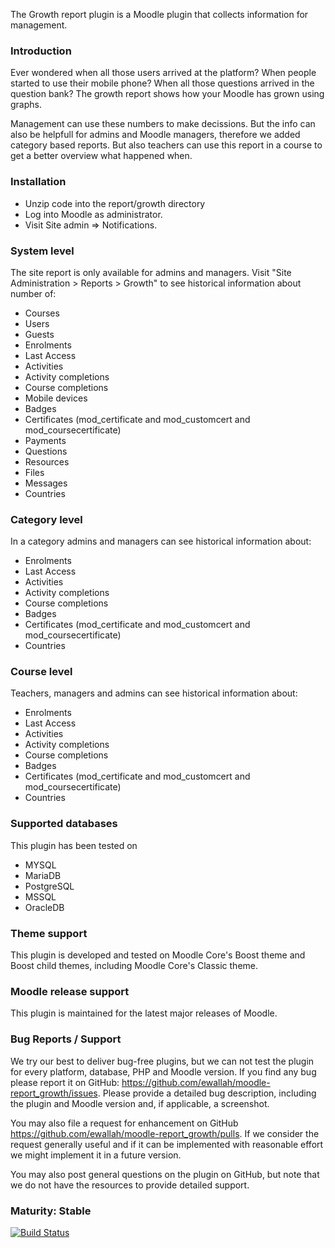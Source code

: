The Growth report plugin is a Moodle plugin that collects information for management. 

### Introduction
Ever wondered when all those users arrived at the platform? When people started to use their mobile phone?
When all those questions arrived in the question bank?  The growth report shows how your Moodle has grown 
using graphs.

Management can use these numbers to make decissions. But the info can also be helpfull for admins and
Moodle managers, therefore we added category based reports. But also teachers can use this report in a
course to get a better overview what happened when.

### Installation

* Unzip code into the report/growth directory
* Log into Moodle as administrator.
* Visit Site admin => Notifications.

### System level

The site report is only available for admins and managers. Visit "Site Administration > Reports > Growth"
to see historical information about number of:

* Courses
* Users
* Guests
* Enrolments
* Last Access
* Activities
* Activity completions
* Course completions
* Mobile devices
* Badges
* Certificates (mod_certificate and mod_customcert and mod_coursecertificate)
* Payments
* Questions
* Resources
* Files
* Messages
* Countries

### Category level

In a category admins and managers can see historical information about:

* Enrolments
* Last Access
* Activities
* Activity completions
* Course completions
* Badges
* Certificates (mod_certificate and mod_customcert and mod_coursecertificate)
* Countries

### Course level

Teachers, managers and admins can see historical information about:

* Enrolments
* Last Access
* Activities
* Activity completions
* Course completions
* Badges
* Certificates (mod_certificate and mod_customcert and mod_coursecertificate)
* Countries

### Supported databases

This plugin has been tested on

* MYSQL
* MariaDB
* PostgreSQL
* MSSQL
* OracleDB

### Theme support

This plugin is developed and tested on Moodle Core's Boost theme and Boost child themes, including Moodle Core's Classic theme.

### Moodle release support
This plugin is maintained for the latest major releases of Moodle.

### Bug Reports / Support

We try our best to deliver bug-free plugins, but we can not test the plugin for every platform, database, PHP and
Moodle version. If you find any bug please report it on GitHub: https://github.com/ewallah/moodle-report_growth/issues.
Please provide a detailed bug description, including the plugin and Moodle version and, if applicable, a screenshot.

You may also file a request for enhancement on GitHub https://github.com/ewallah/moodle-report_growth/pulls.
If we consider the request generally useful and if it can be implemented with reasonable effort we might implement it in a future version.

You may also post general questions on the plugin on GitHub, but note that we do not have the resources to provide
detailed support.

### Maturity: Stable

[![Build Status](https://github.com/ewallah/moodle-report_growth/workflows/Tests/badge.svg)](https://github.com/ewallah/moodle-moodle-report_growth/actions)
